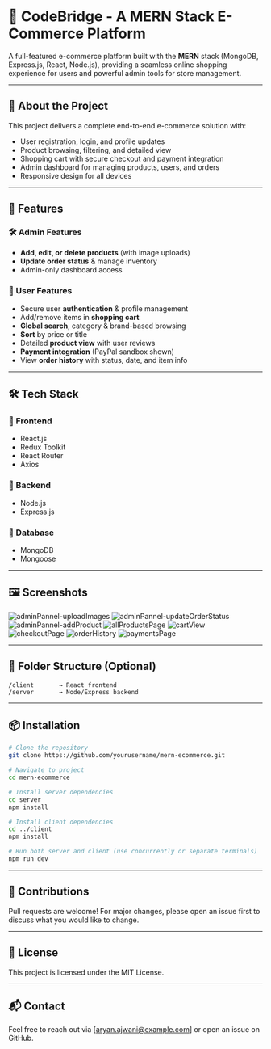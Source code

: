 
# 🛒 CodeBridge - A MERN Stack E-Commerce Platform

A full-featured e-commerce platform built with the **MERN** stack (MongoDB, Express.js, React, Node.js), providing a seamless online shopping experience for users and powerful admin tools for store management.

---

## 📌 About the Project

This project delivers a complete end-to-end e-commerce solution with:

- User registration, login, and profile updates  
- Product browsing, filtering, and detailed view  
- Shopping cart with secure checkout and payment integration  
- Admin dashboard for managing products, users, and orders  
- Responsive design for all devices  

---

## 🚀 Features

### 🛠️ Admin Features
- **Add, edit, or delete products** (with image uploads)
- **Update order status** & manage inventory
- Admin-only dashboard access

### 👤 User Features
- Secure user **authentication** & profile management
- Add/remove items in **shopping cart**
- **Global search**, category & brand-based browsing
- **Sort** by price or title
- Detailed **product view** with user reviews
- **Payment integration** (PayPal sandbox shown)
- View **order history** with status, date, and item info

---

## 🛠️ Tech Stack

### 🔹 Frontend
- React.js  
- Redux Toolkit  
- React Router  
- Axios  

### 🔹 Backend
- Node.js  
- Express.js  

### 🔹 Database
- MongoDB  
- Mongoose  

---


## 🖼️ Screenshots
![adminPannel-uploadImages](https://github.com/user-attachments/assets/ed32f67d-51c7-493c-9926-e1cf80c70f60)
![adminPannel-updateOrderStatus](https://github.com/user-attachments/assets/c36af1cb-50b0-4220-92cc-995fe26b1062)
![adminPannel-addProduct](https://github.com/user-attachments/assets/e7717a89-d055-439b-adbf-a97a8eaa9bcf)
![allProductsPage](https://github.com/user-attachments/assets/08493f28-42f2-4c36-865f-723d2f56bedc)
![cartView](https://github.com/user-attachments/assets/67adb17e-762c-405c-8a0b-00a5a29c0495)
![checkoutPage](https://github.com/user-attachments/assets/fb2a058b-802a-40b8-beea-cf5a249453fa)
![orderHistory](https://github.com/user-attachments/assets/8c45868c-bd90-4ca6-999b-55d9bf98811b)
![paymentsPage](https://github.com/user-attachments/assets/88d865b7-6995-4493-be16-68ea82729d1c)


---

## 📂 Folder Structure (Optional)
```
/client       → React frontend
/server       → Node/Express backend
```

---

## 📦 Installation

```bash
# Clone the repository
git clone https://github.com/yourusername/mern-ecommerce.git

# Navigate to project
cd mern-ecommerce

# Install server dependencies
cd server
npm install

# Install client dependencies
cd ../client
npm install

# Run both server and client (use concurrently or separate terminals)
npm run dev
```

---

## 🙌 Contributions

Pull requests are welcome! For major changes, please open an issue first to discuss what you would like to change.

---

## 📃 License

This project is licensed under the MIT License.

---

## 📬 Contact

Feel free to reach out via [aryan.ajwani@example.com] or open an issue on GitHub.
